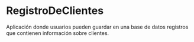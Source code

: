 # RegistroDeClientes
Aplicación donde usuarios pueden guardar en una base de datos registros que contienen información sobre clientes. 
